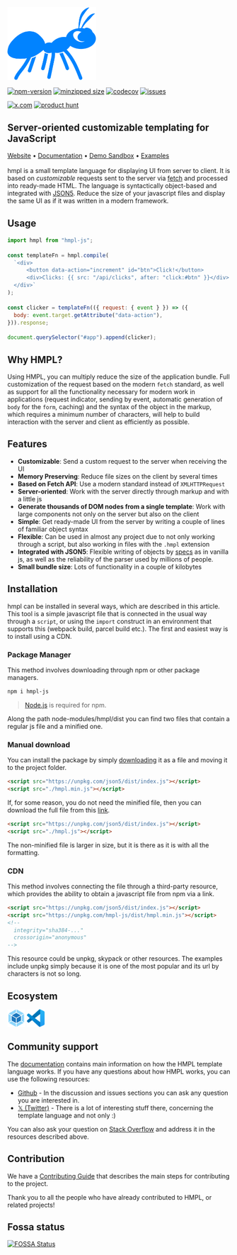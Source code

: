 <div>
    <a href="https://www.npmjs.com/package/hmpl-js">
        <img width="200" src="https://raw.githubusercontent.com/hmpl-language/media/refs/heads/main/logo_transparent.png" alt="hmpl">
    </a>
</div>

<div>

[![npm-version](https://img.shields.io/npm/v/hmpl-js?logo=npm&color=0183ff&style=for-the-badge)](https://www.npmjs.com/package/hmpl-js)
[![minzipped size](https://img.shields.io/bundlephobia/minzip/hmpl-js?logo=npm&color=0183ff&style=for-the-badge)](https://bundlephobia.com/package/hmpl-js) 
[![codecov](https://img.shields.io/codecov/c/github/hmpl-language/hmpl?style=for-the-badge&logo=codecov&logoColor=ffffff&label=CODECOV&color=0183ff
)](https://codecov.io/github/hmpl-language/hmpl)
[![issues](https://img.shields.io/github/issues/hmpl-language/hmpl?logo=github&color=0183ff&style=for-the-badge)](https://github.com/hmpl-language/hmpl/issues)

[![x.com](https://img.shields.io/badge/follow-0183ff?style=for-the-badge&logo=x&labelColor=555555)](https://x.com/hmpljs)
[![product hunt](https://img.shields.io/badge/Upvote-0183ff?style=for-the-badge&logo=producthunt&logoColor=fff&label=Product%20Hunt
)](https://www.producthunt.com/posts/hmpl-2)

## Server-oriented customizable templating for JavaScript

</div>

<div><a href="https://hmpl-lang.dev">Website</a> • <a href="https://hmpl-lang.dev/introduction.html">Documentation</a> • <a href="https://codesandbox.io/p/sandbox/basic-hmpl-example-dxlgfg">Demo Sandbox</a> • <a href="https://hmpl-lang.dev/examples.html">Examples</a></div><br/>

<div>hmpl is a small template language for displaying UI from server to client. It is based on <em>customizable</em> requests sent to the server via <a href="https://developer.mozilla.org/en-US/docs/Web/API/Fetch_API">fetch</a> and processed into ready-made HTML. The language is syntactically object-based and integrated with <a href="https://www.npmjs.com/package/json5">JSON5</a>. Reduce the size of your javascript files and display the same UI as if it was written in a modern framework.</div>

## Usage

```javascript
import hmpl from "hmpl-js";

const templateFn = hmpl.compile(
  `<div>
      <button data-action="increment" id="btn">Click!</button>
      <div>Clicks: {{ src: "/api/clicks", after: "click:#btn" }}</div>
  </div>`
);

const clicker = templateFn(({ request: { event } }) => ({
  body: event.target.getAttribute("data-action"),
})).response;

document.querySelector("#app").append(clicker);
```

## Why HMPL? 

Using HMPL, you can multiply reduce the size of the application bundle. Full customization of the request based on the modern `fetch` standard, as well as support for all the functionality necessary for modern work in applications (request indicator, sending by event, automatic generation of `body` for the `form`, caching) and the syntax of the object in the markup, which requires a minimum number of characters, will help to build interaction with the server and client as efficiently as possible.

## Features

- **Customizable**: Send a custom request to the server when receiving the UI
- **Memory Preserving**: Reduce file sizes on the client by several times
- **Based on Fetch API**: Use a modern standard instead of `XMLHTTPRequest`
- **Server-oriented**: Work with the server directly through markup and with a little js
- **Generate thousands of DOM nodes from a single template**: Work with large components not only on the server but also on the client
- **Simple**: Get ready-made UI from the server by writing a couple of lines of familiar object syntax
- **Flexible**: Can be used in almost any project due to not only working through a script, but also working in files with the `.hmpl` extension
- **Integrated with JSON5**: Flexible writing of objects by [specs](https://spec.json5.org) as in vanilla js, as well as the reliability of the parser used by millions of people.
- **Small bundle size**: Lots of functionality in a couple of kilobytes

## Installation

hmpl can be installed in several ways, which are described in this article. This tool is a simple javascript file that is connected in the usual way through a `script`, or using the `import` construct in an environment that supports this (webpack build, parcel build etc.). The first and easiest way is to install using a CDN.

### Package Manager

This method involves downloading through npm or other package managers.

```bash
npm i hmpl-js
```

> [Node.js](https://nodejs.org) is required for npm.

Along the path node-modules/hmpl/dist you can find two files that contain a regular js file and a minified one.

### Manual download

You can install the package by simply [downloading](https://unpkg.com/hmpl-js/dist/hmpl.min.js) it as a file and moving it to the project folder.

```html
<script src="https://unpkg.com/json5/dist/index.js"></script>
<script src="./hmpl.min.js"></script>
```

If, for some reason, you do not need the minified file, then you can download the full file from this [link](https://unpkg.com/hmpl-js/dist/hmpl.js).

```html
<script src="https://unpkg.com/json5/dist/index.js"></script>
<script src="./hmpl.js"></script>
```

The non-minified file is larger in size, but it is there as it is with all the formatting.

### CDN

This method involves connecting the file through a third-party resource, which provides the ability to obtain a javascript file from npm via a link.

```html
<script src="https://unpkg.com/json5/dist/index.js"></script>
<script src="https://unpkg.com/hmpl-js/dist/hmpl.min.js"></script>
<!--
  integrity="sha384-..."
  crossorigin="anonymous"
-->
```

This resource could be unpkg, skypack or other resources. The examples include unpkg simply because it is one of the most popular and its url by characters is not so long.

## Ecosystem

<a href="https://www.npmjs.com/package/hmpl-loader"><img src="https://raw.githubusercontent.com/hmpl-language/media/refs/heads/main/Webpack.svg" alt="hmpl-loader" height="40"/></a>
<a href="https://marketplace.visualstudio.com/items?itemName=hmpljs.hmpl"><img src="https://raw.githubusercontent.com/hmpl-language/media/refs/heads/main/VS%20Code.svg" height="40" alt="vs-code extension"/></a>

## Community support

The [documentation](https://hmpl-lang.dev/introduction.html) contains main information on how the HMPL template language works. If you have any questions about how HMPL works, you can use the following resources:

- [Github](https://github.com/hmpl-language/hmpl) -  In the discussion and issues sections you can ask any question you are interested in.
- [𝕏 (Twitter)](https://x.com/hmpljs) - There is a lot of interesting stuff there, concerning the template language and not only :)

You can also ask your question on [Stack Overflow](https://stackoverflow.com/) and address it in the resources described above.

## Contribution

We have a [Contributing Guide](https://github.com/hmpl-language/hmpl/blob/main/CONTRIBUTING.md) that describes the main steps for contributing to the project.

Thank you to all the people who have already contributed to HMPL, or related projects!

## Fossa status

[![FOSSA Status](https://app.fossa.com/api/projects/git%2Bgithub.com%2Fhmpl-language%2Fhmpl.svg?type=large&issueType=license)](https://app.fossa.com/projects/git%2Bgithub.com%2Fhmpl-language%2Fhmpl?ref=badge_large&issueType=license)
